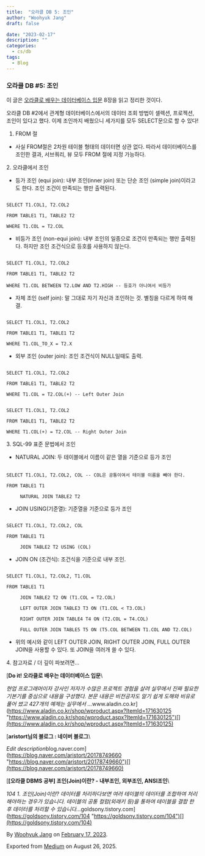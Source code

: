 ```yaml
---
title:  "오라클 DB 5: 조인"
author: "Woohyuk Jang"
draft: false

date: "2023-02-17"
description: ""
categories:
  - cs/db
tags:
  - Blog
---
```

### 오라클 DB #5: 조인



이 글은 [오라클로 배우는 데이터베이스 입문](https://www.aladin.co.kr/shop/wproduct.aspx?ItemId=171630125) 8장을 읽고 정리한 것이다.



오라클 DB #2에서 관계형 데이터베이스에서의 데이터 조회 방법이 셀렉션, 프로젝션, 조인이 있다고 했다. 이제 조인까지 배웠으니 세가지를 모두 SELECT문으로 할 수 있다!



1. FROM 절



* 사실 FROM절은 2차원 테이블 형태의 데이터면 상관 없다. 따라서 데이터베이스를 조인한 결과, 서브쿼리, 뷰 모두 FROM 절에 지정 가능하다.



2\. 오라클에서 조인



* 등가 조인 (equi join): 내부 조인(inner join) 또는 단순 조인 (simple join)이라고도 한다. 조인 조건이 만족되는 행만 출력된다.



```

SELECT T1.COL1, T2.COL2

FROM TABLE1 T1, TABLE2 T2

WHERE T1.COL = T2.COL

```



* 비등가 조인 (non-equi join): 내부 조인의 일종으로 조건이 만족되는 행만 출력된다. 하지만 조인 조건식으로 등호를 사용하지 않는다.



```

SELECT T1.COL1, T2.COL2

FROM TABLE1 T1, TABLE2 T2

WHERE T1.COL BETWEEN T2.LOW AND T2.HIGH -- 등호가 아니여서 비등가

```



* 자체 조인 (self join): 말 그대로 자기 자신과 조인하는 것. 별칭을 다르게 하여 해결.



```

SELECT T1.COL1, T2.COL2

FROM TABLE1 T1, TABLE1 T2

WHERE T1.COL_TO_X = T2.X

```



* 외부 조인 (outer join): 조인 조건식이 NULL일때도 출력.



```

SELECT T1.COL1, T2.COL2

FROM TABLE1 T1, TABLE2 T2

WHERE T1.COL = T2.COL(+) -- Left Outer Join

```



```

SELECT T1.COL1, T2.COL2

FROM TABLE1 T1, TABLE2 T2

WHERE T1.COL(+) = T2.COL -- Right Outer Join

```



3\. SQL-99 표준 문법에서 조인



* NATURAL JOIN: 두 테이블에서 이름이 같은 열을 기준으로 등가 조인



```

SELECT T1.COL1, T2.COL2, COL -- COL은 공통이여서 테이블 이름을 빼야 한다.

FROM TABLE1 T1

     NATURAL JOIN TABLE2 T2

```



* JOIN USING(기준열): 기준열을 기준으로 등가 조인



```

SELECT T1.COL1, T2.COL2, COL

FROM TABLE1 T1

     JOIN TABLE2 T2 USING (COL)

```



* JOIN ON (조건식): 조건식을 기준으로 내부 조인.



```

SELECT T1.COL1, T2.COL2, T1.COL

FROM TABLE1 T1

     JOIN TABLE2 T2 ON (T1.COL = T2.COL)

     LEFT OUTER JOIN TABLE3 T3 ON (T1.COL < T3.COL)

     RIGHT OUTER JOIN TABLE4 T4 ON (T2.COL = T4.COL)

     FULL OUTER JOIN TABLE5 T5 ON (T5.COL BETWEEN T1.COL AND T2.COL)

```



* 위의 예시와 같이 LEFT OUTER JOIN, RIGHT OUTER JOIN, FULL OUTER JOIN을 사용할 수 있다. 또 JOIN을 여러개 쓸 수 있다.



4\. 참고자료 / 더 깊이 파보려면…



[**Do it! 오라클로 배우는 데이터베이스 입문**\

*현업 프로그래머이자 강사인 저자가 수많은 프로젝트 경험을 살려 실무에서 진짜 필요한 기본기를 중심으로 내용을 구성했다. 본문 내용은 비전공자도 알기 쉽게 도해와 비유로 풀어 썼고 427개의 예제는 실무에서 ...*&#x77;ww.aladin.co.kr](https://www.aladin.co.kr/shop/wproduct.aspx?ItemId=171630125 "https://www.aladin.co.kr/shop/wproduct.aspx?ItemId=171630125")[](https://www.aladin.co.kr/shop/wproduct.aspx?ItemId=171630125)



[**aristort님의 블로그 : 네이버 블로그**\

*Edit description*blog.naver.com](https://blog.naver.com/aristort/20178749660 "https://blog.naver.com/aristort/20178749660")[](https://blog.naver.com/aristort/20178749660)



[**\[오라클 DBMS 공부\] 조인(Join)이란? - 내부조인, 외부조인, ANSI조인**\

*104 1. 조인(Join)이란? 데이터를 처리하다보면 여러 테이블의 데이터를 조합하여 처리해야하는 경우가 있습니다. 테이블의 공통 컬럼(외래키 등)을 통하여 테이블을 결합 한 후 데이터를 처리할 수 있습니다…*&#x67;oldsony.tistory.com](https://goldsony.tistory.com/104 "https://goldsony.tistory.com/104")[](https://goldsony.tistory.com/104)



By [Woohyuk Jang](https://medium.com/@morrranii) on [February 17, 2023](https://medium.com/p/4d6e6df22a5e).

Exported from [Medium](https://medium.com) on August 26, 2025.
